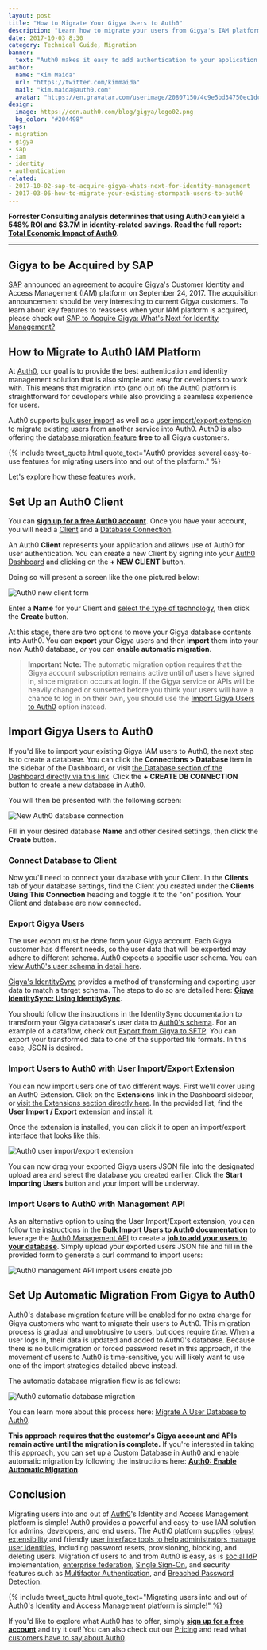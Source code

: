 ```yaml
---
layout: post
title: "How to Migrate Your Gigya Users to Auth0"
description: "Learn how to migrate your users from Gigya's IAM platform to Auth0."
date: 2017-10-03 8:30
category: Technical Guide, Migration
banner:
  text: "Auth0 makes it easy to add authentication to your application."
author:
  name: "Kim Maida"
  url: "https://twitter.com/kimmaida"
  mail: "kim.maida@auth0.com"
  avatar: "https://en.gravatar.com/userimage/20807150/4c9e5bd34750ec1dcedd71cb40b4a9ba.png"
design:
  image: https://cdn.auth0.com/blog/gigya/logo02.png
  bg_color: "#204498"
tags:
- migration
- gigya
- sap
- iam
- identity
- authentication
related:
- 2017-10-02-sap-to-acquire-gigya-whats-next-for-identity-management
- 2017-03-06-how-to-migrate-your-existing-stormpath-users-to-auth0
---
```


<div class="alert alert-info alert-icon">
  <i class="icon-budicon-500"></i>
  <strong>Forrester Consulting analysis determines that using Auth0 can yield a 548% ROI and $3.7M in identity-related savings. Read the full report: <a href="https://resources.auth0.com/forrester-tei-research-case-study/">Total Economic Impact of Auth0</a>.</strong>
</div>

---

## Gigya to be Acquired by SAP 

[SAP](https://www.sap.com/index.html) announced an agreement to acquire [Gigya](http://www.gigya.com/)'s Customer Identity and Access Management (IAM) platform on September 24, 2017. The acquisition announcement should be very interesting to current Gigya customers. To learn about key features to reassess when your IAM platform is acquired, please check out [SAP to Acquire Gigya: What's Next for Identity Management?](https://auth0.com/blog/sap-to-acquire-gigya-whats-next-for-identity-management)

## How to Migrate to Auth0 IAM Platform

At [Auth0](https://auth0.com), our goal is to provide the best authentication and identity management solution that is also simple and easy for developers to work with. This means that migration into (and out of) the Auth0 platform is straightforward for developers while also providing a seamless experience for users.

Auth0 supports [bulk user import](https://auth0.com/docs/tutorials/bulk-importing-users-into-auth0) as well as a [user import/export extension](https://auth0.com/docs/extensions/user-import-export) to migrate existing users from another service into Auth0. Auth0 is also offering the [database migration feature](https://auth0.com/docs/connections/database/migrating) **free** to all Gigya customers.

{% include tweet_quote.html quote_text="Auth0 provides several easy-to-use features for migrating users into and out of the platform." %}

Let's explore how these features work.

## Set Up an Auth0 Client

You can **<a href="https://auth0.com/signup" data-amp-replace="CLIENT_ID" data-amp-addparams="anonId=CLIENT_ID(cid-scope-cookie-fallback-name)">sign up for a free Auth0 account</a>**. Once you have your account, you will need a [Client](https://auth0.com/docs/clients) and a [Database Connection](https://auth0.com/docs/connections/database).

An Auth0 **Client** represents your application and allows use of Auth0 for user authentication. You can create a new Client by signing into your [Auth0 Dashboard](https://manage.auth0.com/#/)  and clicking on the **+ NEW CLIENT** button.

Doing so will present a screen like the one pictured below:

![Auth0 new client form](https://cdn.auth0.com/blog/gigya/new-client.jpg)

Enter a **Name** for your Client and [select the type of technology](https://auth0.com/docs/clients#client-types), then click the **Create** button.

At this stage, there are two options to move your Gigya database contents into Auth0. You can **export** your Gigya users and then **import** them into your new Auth0 database, _or_ you can **enable automatic migration**.

> **Important Note:** The automatic migration option requires that the Gigya account subscription remains active until _all_ users have signed in, since migration occurs at login. If the Gigya service or APIs will be heavily changed or sunsetted before you think your users will have a chance to log in on their own, you should use the <a href="#user-import" target="_self">Import Gigya Users to Auth0</a> option instead.

## <span id="user-import"></span>Import Gigya Users to Auth0

If you'd like to import your existing Gigya IAM users to Auth0, the next step is to create a database. You can click the **Connections > Database** item in the sidebar of the Dashboard, or visit [the Database section of the Dashboard directly via this link](https://manage.auth0.com/#/connections/database). Click the **+ CREATE DB CONNECTION** button to create a new database in Auth0.

You will then be presented with the following screen:

![New Auth0 database connection](https://cdn.auth0.com/blog/gigya/new-db.jpg)

Fill in your desired database **Name** and other desired settings, then click the **Create** button.

### Connect Database to Client

Now you'll need to connect your database with your Client. In the **Clients** tab of your database settings, find the Client you created under the **Clients Using This Connection** heading and toggle it to the "on" position. Your Client and database are now connected.

### Export Gigya Users

The user export must be done from your Gigya account. Each Gigya customer has different needs, so the user data that will be exported may adhere to different schema. Auth0 expects a specific user schema. You can [view Auth0's user schema in detail here](https://auth0.com/docs/tutorials/bulk-importing-users-into-auth0#file-schema).

[Gigya's IdentitySync](https://developers.gigya.com/display/GD/IdentitySync) provides a method of transforming and exporting user data to match a target schema. The steps to do so are detailed here: **[Gigya IdentitySync: Using IdentitySync](https://developers.gigya.com/display/GD/IdentitySync#IdentitySync-apiUsingIdentitySync)**.

You should follow the instructions in the IdentitySync documentation to transform your Gigya database's user data to [Auth0's schema](https://auth0.com/docs/tutorials/bulk-importing-users-into-auth0#file-schema). For an example of a dataflow, check out [Export from Gigya to SFTP](https://developers.gigya.com/display/GD/Export+from+Gigya+to+SFTP). You can export your transformed data to one of the supported file formats. In this case, JSON is desired.

### Import Users to Auth0 with User Import/Export Extension

You can now import users one of two different ways. First we'll cover using an Auth0 Extension. Click on the **Extensions** link in the Dashboard sidebar, or [visit the Extensions section directly here](https://manage.auth0.com/#/extensions). In the provided list, find the **User Import / Export** extension and install it.

Once the extension is installed, you can click it to open an import/export interface that looks like this:

![Auth0 user import/export extension](https://cdn.auth0.com/blog/gigya/import-users-ext.jpg)

You can now drag your exported Gigya users JSON file into the designated upload area and select the database you created earlier. Click the **Start Importing Users** button and your import will be underway.

### Import Users to Auth0 with Management API

As an alternative option to using the User Import/Export extension, you can follow the instructions in the **[Bulk Import Users to Auth0 documentation](https://auth0.com/docs/tutorials/bulk-importing-users-into-auth0)** to leverage the [Auth0 Management API](https://auth0.com/docs/api/management/v2) to create a **[job to add your users to your database](https://auth0.com/docs/api/management/v2#!/Jobs/post_users_imports)**. Simply upload your exported users JSON file and fill in the provided form to generate a curl command to import users:

![Auth0 management API import users create job](https://cdn.auth0.com/blog/gigya/import-users-api.jpg)

## Set Up Automatic Migration From Gigya to Auth0

Auth0's database migration feature will be enabled for no extra charge for Gigya customers who want to migrate their users to Auth0. This migration process is gradual and unobtrusive to users, but does require _time_. When a user logs in, their data is updated and added to Auth0's database. Because there is no bulk migration or forced password reset in this approach, if the movement of users to Auth0 is time-sensitive, you will likely want to use one of the import strategies detailed above instead.

The automatic database migration flow is as follows:

![Auth0 automatic database migration](https://cdn2.auth0.com/docs/media/articles/connections/database/migrating-diagram.png)

You can learn more about this process here: [Migrate A User Database to Auth0](https://auth0.com/learn/migrate-user-database-auth0/).

**This approach requires that the customer's Gigya account and APIs remain active until the migration is complete.** If you're interested in taking this approach, you can set up a Custom Database in Auth0 and enable automatic migration by following the instructions here: **[Auth0: Enable Automatic Migration](https://auth0.com/docs/connections/database/migrating#enable-automatic-migration)**.

## Conclusion

Migrating users into and out of [Auth0](https://auth0.com)'s Identity and Access Management platform is simple! Auth0 provides a powerful and easy-to-use IAM solution for admins, developers, and end users. The Auth0 platform supplies [robust extensibility](https://auth0.com/docs/topics/extensibility) and friendly [user interface tools to help administrators manage user identities](https://auth0.com/user-management), including password resets, provisioning, blocking, and deleting users. Migration of users to and from Auth0 is easy, as is [social IdP](https://auth0.com/learn/social-login/) implementation, [enterprise federation](https://auth0.com/b2b-enterprise-identity-management), [Single Sign-On](https://auth0.com/learn/how-to-implement-single-sign-on/), and security features such as [Multifactor Authentication](https://auth0.com/learn/multifactor-authentication/), and [Breached Password Detection](https://auth0.com/breached-passwords).

{% include tweet_quote.html quote_text="Migrating users into and out of Auth0's Identity and Access Management platform is simple!" %}

If you'd like to explore what Auth0 has to offer, simply **<a href="https://auth0.com/signup" data-amp-replace="CLIENT_ID" data-amp-addparams="anonId=CLIENT_ID(cid-scope-cookie-fallback-name)">sign up for a free account</a>** and try it out! You can also check out our [Pricing](https://auth0.com/pricing) and read what [customers have to say about Auth0](https://auth0.com/resources/case-studies).
